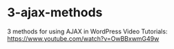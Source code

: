 # 3-ajax-methods
3 methods for using AJAX in WordPress
Video Tutorials: https://www.youtube.com/watch?v=OwBBxwmG49w
